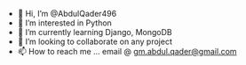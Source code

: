 - 👋 Hi, I’m @AbdulQader496
- 👀 I’m interested in Python
- 🌱 I’m currently learning Django, MongoDB
- 💞️ I’m looking to collaborate on any project
- 📫 How to reach me ... email @ gm.abdul.qader@gmail.com

<!---
AbdulQader496/AbdulQader496 is a ✨ special ✨ repository because its `README.md` (this file) appears on your GitHub profile.
You can click the Preview link to take a look at your changes.
--->
